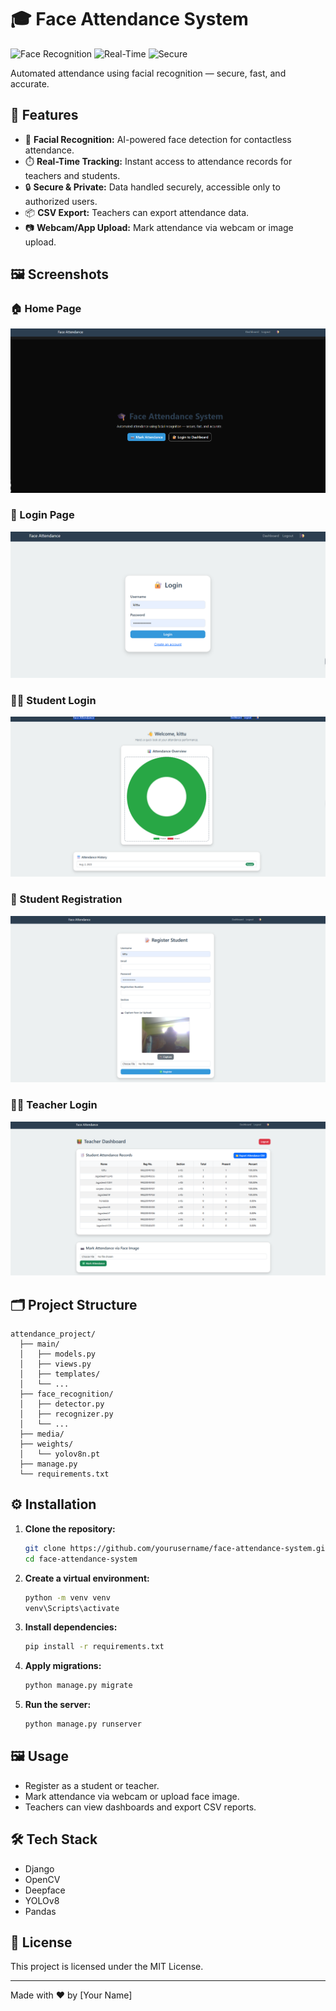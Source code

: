 # 🎓 Face Attendance System

![Face Recognition](https://cdn-icons-png.flaticon.com/512/4727/4727425.png) ![Real-Time](https://cdn-icons-png.flaticon.com/512/3135/3135715.png) ![Secure](https://cdn-icons-png.flaticon.com/512/3062/3062634.png)

Automated attendance using facial recognition — secure, fast, and accurate.

## 🚀 Features

- 🤖 **Facial Recognition:** AI-powered face detection for contactless attendance.
- ⏱️ **Real-Time Tracking:** Instant access to attendance records for teachers and students.
- 🔒 **Secure & Private:** Data handled securely, accessible only to authorized users.
- 📦 **CSV Export:** Teachers can export attendance data.
- 📷 **Webcam/App Upload:** Mark attendance via webcam or image upload.

## 🖼️ Screenshots

### 🏠 Home Page
![Home Page](images/home%20page.png.png)

### 🔑 Login Page
![Login Page](images/login%20page.png.png)

### 👨‍🎓 Student Login
![Student Login](images/student%20login%20.png.png)

### 📝 Student Registration
![Student Registration](images/student%20registration.png.png)

### 👩‍🏫 Teacher Login
![Teacher Login](images/teacher%20login.png.png)

## 🗂️ Project Structure

```
attendance_project/
  ├── main/
  │   ├── models.py
  │   ├── views.py
  │   ├── templates/
  │   └── ...
  ├── face_recognition/
  │   ├── detector.py
  │   ├── recognizer.py
  │   └── ...
  ├── media/
  ├── weights/
  │   └── yolov8n.pt
  ├── manage.py
  └── requirements.txt
```

## ⚙️ Installation

1. **Clone the repository:**
   ```sh
   git clone https://github.com/yourusername/face-attendance-system.git
   cd face-attendance-system
   ```

2. **Create a virtual environment:**
   ```sh
   python -m venv venv
   venv\Scripts\activate
   ```

3. **Install dependencies:**
   ```sh
   pip install -r requirements.txt
   ```

4. **Apply migrations:**
   ```sh
   python manage.py migrate
   ```

5. **Run the server:**
   ```sh
   python manage.py runserver
   ```

## 🖼️ Usage

- Register as a student or teacher.
- Mark attendance via webcam or upload face image.
- Teachers can view dashboards and export CSV reports.

## 🛠️ Tech Stack

- Django
- OpenCV
- Deepface
- YOLOv8
- Pandas

## 📄 License

This project is licensed under the MIT License.

---

Made with ❤️ by [Your Name]
